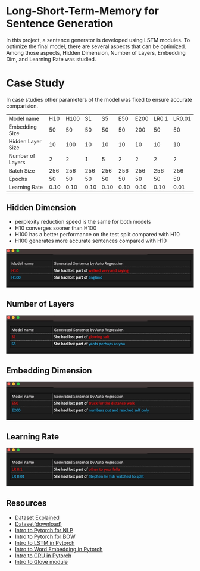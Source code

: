 # Long-Short-Term-Memory for Sentence Generation

In this project, a sentence generator is developed using LSTM modules. To optimize the final model, there are several aspects that can be optimized. Among those aspects, Hidden Dimension, Number of Layers, Embedding Dim, and Learning Rate was studied.

# Case Study
In case studies other parameters of the model was fixed to ensure accurate comparision.

<table>
  <tr>
    <td> Model name </td>
    <td> H10 </td>
    <td> H100 </td>
    <td> S1</td>
    <td> S5 </td>
    <td> E50 </td>
    <td> E200 </td>
    <td> LR0.1 </td>
    <td> LR0.01 </td>
  </tr>
  <tr>
    <td> Embedding Size </td>
    <td> 50 </td>
    <td> 50 </td>
    <td> 50</td>
    <td> 50 </td>
    <td> 50 </td>
    <td> 200 </td>
    <td> 50 </td>
    <td> 50 </td>
  </tr>
  <tr>
    <td> Hidden Layer Size </td>
    <td> 10 </td>
    <td> 100 </td>
    <td> 10</td>
    <td> 10 </td>
    <td> 10 </td>
    <td> 10 </td>
    <td> 10 </td>
    <td> 10 </td>
  </tr>
  <tr>
    <td> Number of Layers </td>
    <td> 2 </td>
    <td> 2 </td>
    <td> 1</td>
    <td> 5 </td>
    <td> 2 </td>
    <td> 2 </td>
    <td> 2 </td>
    <td> 2 </td>
  </tr>
  <tr>
    <td> Batch Size </td>
    <td> 256 </td>
    <td> 256 </td>
    <td> 256</td>
    <td> 256 </td>
    <td> 256 </td>
    <td> 256 </td>
    <td> 256 </td>
    <td> 256 </td>
  </tr>
   <tr>
    <td> Epochs </td>
    <td> 50 </td>
    <td> 50 </td>
    <td> 50</td>
    <td> 50 </td>
    <td> 50 </td>
    <td> 50 </td>
    <td> 50 </td>
    <td> 50 </td>
  </tr>
  <tr>
    <td> Learning Rate </td>
    <td> 0.10 </td>
    <td> 0.10 </td>
    <td> 0.10 </td>
    <td> 0.10 </td>
    <td> 0.10 </td>
    <td> 0.10 </td>
    <td> 0.10 </td>
    <td> 0.01 </td>
  </tr>
</table>

## Hidden Dimension
 - perplexity reduction speed is the same for both models
 - H10 converges sooner than H100
 - H100 has a better performance on the test split compared with H10
 - H100 generates more accurate sentences compared with H10
 
![Hidden Image](https://github.com/SajjadPSavoji/Language_Modelling_LSTM/blob/main/Asset/Screen%20Shot%202022-09-28%20at%203.04.51%20PM.jpeg)

## Number of Layers
![Hidden Image](https://github.com/SajjadPSavoji/Language_Modelling_LSTM/blob/main/Asset/Screen%20Shot%202022-09-28%20at%203.05.07%20PM.jpeg)

## Embedding Dimension
![Hidden Image](https://github.com/SajjadPSavoji/Language_Modelling_LSTM/blob/main/Asset/Screen%20Shot%202022-09-28%20at%203.05.22%20PM.jpeg)

## Learning Rate
![Hidden Image](https://github.com/SajjadPSavoji/Language_Modelling_LSTM/blob/main/Asset/Screen%20Shot%202022-09-28%20at%203.05.38%20PM.jpeg)

## Resources
* [Dataset Explained](https://www.reddit.com/r/MachineLearning/comments/ji7y06/p_dataset_of_196640_books_in_plain_text_for/)
* [Dataset(download)](https://the-eye.eu/public/AI/pile_preliminary_components/books1.tar.gz)
* [Intro to Pytorch for NLP](https://pytorch.org/tutorials/beginner/nlp/pytorch_tutorial.html#sphx-glr-beginner-nlp-pytorch-tutorial-py)
* [Intro to Pytorch for BOW](https://pytorch.org/tutorials/beginner/nlp/deep_learning_tutorial.html#sphx-glr-beginner-nlp-deep-learning-tutorial-py)
* [Intro to LSTM in Pytorch](https://pytorch.org/tutorials/beginner/nlp/deep_learning_tutorial.html#sphx-glr-beginner-nlp-deep-learning-tutorial-py)
* [Intro to Word Embedding in Pytorch](https://pytorch.org/docs/stable/generated/torch.nn.Embedding.html)
* [Intro to GRU in Pytorch](https://pytorch.org/docs/stable/generated/torch.nn.Embedding.html)
* [Intro to Glove module](https://pytorchnlp.readthedocs.io/en/latest/source/torchnlp.word_to_vector.html)
